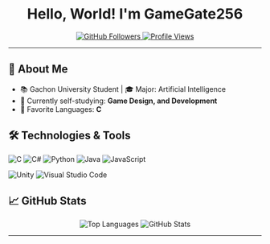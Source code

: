 <!-- Header -->

<h1 align="center">Hello, World! I'm GameGate256</h1>

<p align="center">
  <a href="https://github.com/GameGate256?tab=followers">
    <img src="https://img.shields.io/github/followers/GameGate256?label=Followers&style=social" alt="GitHub Followers" />
  </a>
  <a href="https://github.com/GameGate256">
    <img src="https://komarev.com/ghpvc/?username=GameGate256&color=blueviolet&style=flat-square" alt="Profile Views" />
  </a>
</p>

---

## 📝 About Me

- 📚 Gachon University Student | 🎓 Major: Artificial Intelligence
- 🌱 Currently self-studying: **Game Design, and Development**
- 🌟 Favorite Languages: **C**

## 🛠️ Technologies & Tools

![C](https://img.shields.io/badge/C-A8B9CC?style=flat&logo=c&logoColor=white)
![C#](https://img.shields.io/badge/C%23-239120?style=flat&logo=c-sharp&logoColor=white)
![Python](https://img.shields.io/badge/Python-3776AB?style=flat&logo=python&logoColor=white)
![Java](https://img.shields.io/badge/Java-007396?style=flat&logo=java&logoColor=white)
![JavaScript](https://img.shields.io/badge/JavaScript-F7DF1E?style=flat&logo=javascript&logoColor=black)

![Unity](https://img.shields.io/badge/Unity-100000?style=flat&logo=unity&logoColor=white)
![Visual Studio Code](https://img.shields.io/badge/Visual%20Studio%20Code-007ACC?style=flat&logo=visual-studio-code&logoColor=white)

## 📈 GitHub Stats

<p align="center">
  <img src="https://github-readme-stats.vercel.app/api/top-langs/?username=GameGate256&theme=radical" alt="Top Languages" />
  <img src="https://github-readme-stats.vercel.app/api?username=GameGate256&show_icons=true&theme=radical" alt="GitHub Stats" />
</p>

---
